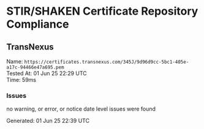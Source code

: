 # STIR/SHAKEN Certificate Repository Compliance

## TransNexus

Name: `https://certificates.transnexus.com/345J/9d96d9cc-5bc1-405e-a17c-94466e47a695.pem`\
Tested At: 01 Jun 25 22:29 UTC\
Time: 59ms

### Issues

no warning, or error, or notice date level issues were found

Generated: 01 Jun 25 22:39 UTC